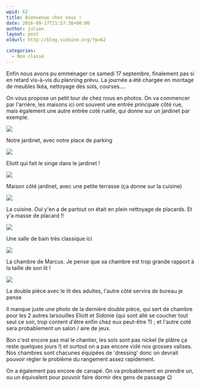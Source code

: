 ```yaml
---
wpid: 62
title: Bienvenue chez nous !
date: 2016-09-17T21:57:38+00:00
author: julien
layout: post
oldurl: http://blog.sidoine.org/?p=62

categories:
  - Non classé
---
```

Enfin nous avons pu emménager ce samedi 17 septembre, finalement pas si en retard vis-à-vis du planning prévu. La journée a été chargée en montage de meubles Ikéa, nettoyage des sols, courses....

On vous propose un petit tour de chez nous en photos. On va commencer par l'arrière, les maisons ici ont souvent une entrée principale côté rue, mais également une autre entrée coté ruelle, qui donne sur un jardinet par exemple.

![](/media/2016/wp-1474162166898.jpeg)

Notre jardinet, avec notre place de parking

![](/media/2016/wp-1474162174458.jpeg)

Eliott qui fait le singe dans le jardinet !

![](/media/2016/wp-1474162184560.jpeg)

Maison côté jardinet, avec une petite terrasse (ça donne sur la cuisine)

![](/media/2016/wp-1474162193282.jpeg)

La cuisine. Oui y'en a de partout on était en plein nettoyage de placards. Et y'a masse de placard !!

![](/media/2016/wp-1474162206082.jpeg)

Une salle de bain très classique ici

![](/media/2016/wp-1474162200261.jpeg)

La chambre de Marcus. Je pense que sa chambre est trop grande rapport à la taille de son lit !

![](/media/2016/wp-1474162210929.jpeg)

La double pièce avec le lit des adultes, l'autre côté servira de bureau je pense

Il manque juste une photo de la dernière double pièce, qui sert de chambre pour les 2 autres larsouilles Eliott et Sidonie (qui sont allé se coucher tout seul ce soir, trop content d'être enfin chez eux peut-être ?) ; et l'autre coté sera probablement un salon / aire de jeux.

Bon c'est encore pas mal le chantier, les sols sont pas nickel (le plâtre ça reste quelques jours !) et surtout on a pas encore vidé nos grosses valises. Nos chambres sont chacunes équipées de 'dressing' donc on devrait pouvoir régler le problème du rangement assez rapidement.

On a également pas encore de canapé. On va probablement en prendre un, ou un équivalent pour pouvoir faire dormir des gens de passage 😉